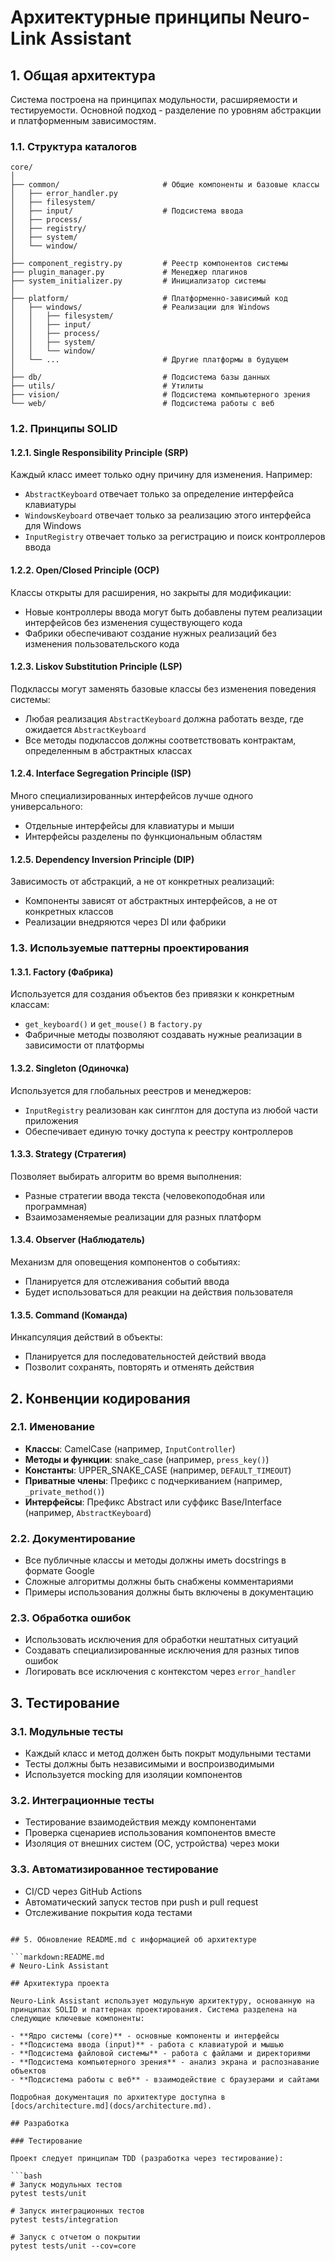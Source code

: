 # Архитектурные принципы Neuro-Link Assistant

## 1. Общая архитектура

Система построена на принципах модульности, расширяемости и тестируемости. Основной подход - разделение по уровням абстракции и платформенным зависимостям.

### 1.1. Структура каталогов

```
core/
│
├── common/                       # Общие компоненты и базовые классы
│   ├── error_handler.py
│   ├── filesystem/
│   ├── input/                    # Подсистема ввода
│   ├── process/
│   ├── registry/
│   ├── system/
│   └── window/
│
├── component_registry.py         # Реестр компонентов системы
├── plugin_manager.py             # Менеджер плагинов
├── system_initializer.py         # Инициализатор системы
│
├── platform/                     # Платформенно-зависимый код
│   ├── windows/                  # Реализации для Windows
│   │   ├── filesystem/
│   │   ├── input/
│   │   ├── process/
│   │   ├── system/
│   │   └── window/
│   └── ...                       # Другие платформы в будущем
│
├── db/                           # Подсистема базы данных
├── utils/                        # Утилиты
├── vision/                       # Подсистема компьютерного зрения
└── web/                          # Подсистема работы с веб
```

### 1.2. Принципы SOLID

#### 1.2.1. Single Responsibility Principle (SRP)
Каждый класс имеет только одну причину для изменения. Например:
- `AbstractKeyboard` отвечает только за определение интерфейса клавиатуры
- `WindowsKeyboard` отвечает только за реализацию этого интерфейса для Windows
- `InputRegistry` отвечает только за регистрацию и поиск контроллеров ввода

#### 1.2.2. Open/Closed Principle (OCP)
Классы открыты для расширения, но закрыты для модификации:
- Новые контроллеры ввода могут быть добавлены путем реализации интерфейсов без изменения существующего кода
- Фабрики обеспечивают создание нужных реализаций без изменения пользовательского кода

#### 1.2.3. Liskov Substitution Principle (LSP)
Подклассы могут заменять базовые классы без изменения поведения системы:
- Любая реализация `AbstractKeyboard` должна работать везде, где ожидается `AbstractKeyboard`
- Все методы подклассов должны соответствовать контрактам, определенным в абстрактных классах

#### 1.2.4. Interface Segregation Principle (ISP)
Много специализированных интерфейсов лучше одного универсального:
- Отдельные интерфейсы для клавиатуры и мыши
- Интерфейсы разделены по функциональным областям

#### 1.2.5. Dependency Inversion Principle (DIP)
Зависимость от абстракций, а не от конкретных реализаций:
- Компоненты зависят от абстрактных интерфейсов, а не от конкретных классов
- Реализации внедряются через DI или фабрики

### 1.3. Используемые паттерны проектирования

#### 1.3.1. Factory (Фабрика)
Используется для создания объектов без привязки к конкретным классам:
- `get_keyboard()` и `get_mouse()` в `factory.py`
- Фабричные методы позволяют создавать нужные реализации в зависимости от платформы

#### 1.3.2. Singleton (Одиночка)
Используется для глобальных реестров и менеджеров:
- `InputRegistry` реализован как синглтон для доступа из любой части приложения
- Обеспечивает единую точку доступа к реестру контроллеров

#### 1.3.3. Strategy (Стратегия)
Позволяет выбирать алгоритм во время выполнения:
- Разные стратегии ввода текста (человекоподобная или программная)
- Взаимозаменяемые реализации для разных платформ

#### 1.3.4. Observer (Наблюдатель)
Механизм для оповещения компонентов о событиях:
- Планируется для отслеживания событий ввода
- Будет использоваться для реакции на действия пользователя

#### 1.3.5. Command (Команда)
Инкапсуляция действий в объекты:
- Планируется для последовательностей действий ввода
- Позволит сохранять, повторять и отменять действия

## 2. Конвенции кодирования

### 2.1. Именование

- **Классы**: CamelCase (например, `InputController`)
- **Методы и функции**: snake_case (например, `press_key()`)
- **Константы**: UPPER_SNAKE_CASE (например, `DEFAULT_TIMEOUT`)
- **Приватные члены**: Префикс с подчеркиванием (например, `_private_method()`)
- **Интерфейсы**: Префикс Abstract или суффикс Base/Interface (например, `AbstractKeyboard`)

### 2.2. Документирование

- Все публичные классы и методы должны иметь docstrings в формате Google
- Сложные алгоритмы должны быть снабжены комментариями
- Примеры использования должны быть включены в документацию

### 2.3. Обработка ошибок

- Использовать исключения для обработки нештатных ситуаций
- Создавать специализированные исключения для разных типов ошибок
- Логировать все исключения с контекстом через `error_handler`

## 3. Тестирование

### 3.1. Модульные тесты

- Каждый класс и метод должен быть покрыт модульными тестами
- Тесты должны быть независимыми и воспроизводимыми
- Используется mocking для изоляции компонентов

### 3.2. Интеграционные тесты

- Тестирование взаимодействия между компонентами
- Проверка сценариев использования компонентов вместе
- Изоляция от внешних систем (ОС, устройства) через моки

### 3.3. Автоматизированное тестирование

- CI/CD через GitHub Actions
- Автоматический запуск тестов при push и pull request
- Отслеживание покрытия кода тестами
```

## 5. Обновление README.md с информацией об архитектуре

```markdown:README.md
# Neuro-Link Assistant

## Архитектура проекта

Neuro-Link Assistant использует модульную архитектуру, основанную на принципах SOLID и паттернах проектирования. Система разделена на следующие ключевые компоненты:

- **Ядро системы (core)** - основные компоненты и интерфейсы
- **Подсистема ввода (input)** - работа с клавиатурой и мышью
- **Подсистема файловой системы** - работа с файлами и директориями
- **Подсистема компьютерного зрения** - анализ экрана и распознавание объектов
- **Подсистема работы с веб** - взаимодействие с браузерами и сайтами

Подробная документация по архитектуре доступна в [docs/architecture.md](docs/architecture.md).

## Разработка

### Тестирование

Проект следует принципам TDD (разработка через тестирование):

```bash
# Запуск модульных тестов
pytest tests/unit

# Запуск интеграционных тестов
pytest tests/integration

# Запуск с отчетом о покрытии
pytest tests/unit --cov=core
```
